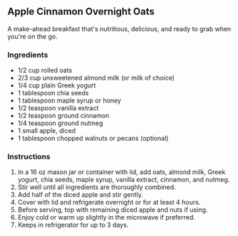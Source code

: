 ## Apple Cinnamon Overnight Oats

A make-ahead breakfast that's nutritious, delicious, and ready to grab when you're on the go.

### Ingredients

* 1/2 cup rolled oats
* 2/3 cup unsweetened almond milk (or milk of choice)
* 1/4 cup plain Greek yogurt
* 1 tablespoon chia seeds
* 1 tablespoon maple syrup or honey
* 1/2 teaspoon vanilla extract
* 1/2 teaspoon ground cinnamon
* 1/4 teaspoon ground nutmeg
* 1 small apple, diced
* 1 tablespoon chopped walnuts or pecans (optional)

### Instructions

1. In a 16 oz mason jar or container with lid, add oats, almond milk, Greek yogurt, chia seeds, maple syrup, vanilla extract, cinnamon, and nutmeg.
2. Stir well until all ingredients are thoroughly combined.
3. Add half of the diced apple and stir gently.
4. Cover with lid and refrigerate overnight or for at least 4 hours.
5. Before serving, top with remaining diced apple and nuts if using.
6. Enjoy cold or warm up slightly in the microwave if preferred.
7. Keeps in refrigerator for up to 3 days. 
